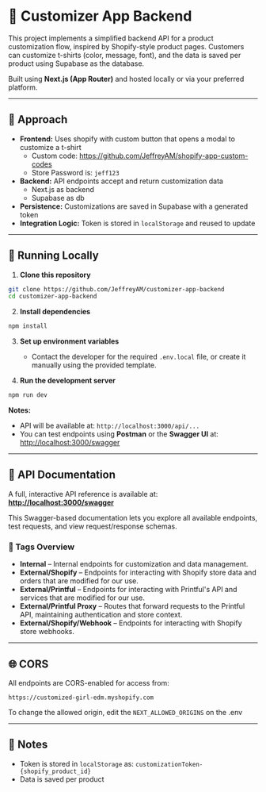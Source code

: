 # 🧵 Customizer App Backend

This project implements a simplified backend API for a product customization flow, inspired by Shopify-style product pages. Customers can customize t-shirts (color, message, font), and the data is saved per product using Supabase as the database.

Built using **Next.js (App Router)** and hosted locally or via your preferred platform.

---

## 🧠 Approach

- **Frontend:** Uses shopify with custom button that opens a modal to customize a t-shirt
    - Custom code: https://github.com/JeffreyAM/shopify-app-custom-codes
    - Store Password is: `jeff123`
- **Backend:** API endpoints accept and return customization data
    - Next.js as backend
    - Supabase as db
- **Persistence:** Customizations are saved in Supabase with a generated token
- **Integration Logic:** Token is stored in `localStorage` and reused to update 

---

## 🧪 Running Locally

1. **Clone this repository**

```bash
git clone https://github.com/JeffreyAM/customizer-app-backend
cd customizer-app-backend
```

2. **Install dependencies**

```bash
npm install
```

3. **Set up environment variables**

   * Contact the developer for the required `.env.local` file, or create it manually using the provided template.

4. **Run the development server**

```bash
npm run dev
```

**Notes:**

* API will be available at: `http://localhost:3000/api/...`
* You can test endpoints using **Postman** or the **Swagger UI** at: [http://localhost:3000/swagger](http://localhost:3000/swagger)

---

## 📜 API Documentation

A full, interactive API reference is available at:
**[http://localhost:3000/swagger](http://localhost:3000/swagger)**

This Swagger-based documentation lets you explore all available endpoints, test requests, and view request/response schemas.

### 📌 Tags Overview

* **Internal** – Internal endpoints for customization and data management.
* **External/Shopify** – Endpoints for interacting with Shopify store data and orders that are modified for our use.
* **External/Printful** – Endpoints for interacting with Printful's API and services that are modified for our use.
* **External/Printful Proxy** – Routes that forward requests to the Printful API, maintaining authentication and store context.
* **External/Shopify/Webhook** – Endpoints for interacting with Shopify store webhooks. 

---

## 🌐 CORS

All endpoints are CORS-enabled for access from:

```
https://customized-girl-edm.myshopify.com
```

To change the allowed origin, edit the `NEXT_ALLOWED_ORIGINS` on the .env

---

## 📝 Notes

* Token is stored in `localStorage` as:
  `customizationToken-{shopify_product_id}`
* Data is saved per product
